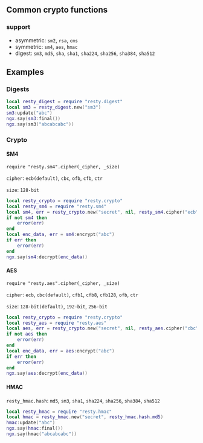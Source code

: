 ## Common crypto functions

### support
- asymmetric: `sm2`, `rsa`, `cms`
- symmetric: `sm4`, `aes`, `hmac`
- digest: `sm3`, `md5`, `sha`, `sha1`, `sha224`, `sha256`, `sha384`, `sha512`

## Examples
### Digests
```lua
local resty_digest = require "resty.digest"
local sm3 = resty_digest.new("sm3")
sm3:update("abc")
ngx.say(sm3:final())
ngx.say(sm3("abcabcabc"))
```

### Crypto

#### SM4
`require "resty.sm4".cipher(_cipher, _size)`

`cipher`: `ecb(default)`, `cbc`, `ofb`, `cfb`, `ctr`

`size`: `128-bit`

```lua
local resty_crypto = require "resty.crypto"
local resty_sm4 = require "resty.sm4"
local sm4, err = resty_crypto.new("secret", nil, resty_sm4.cipher("ecb", 128))
if not sm4 then
    error(err)
end
local enc_data, err = sm4:encrypt("abc")
if err then
    error(err)
end
ngx.say(sm4:decrypt(enc_data))
```

#### AES

`require "resty.aes".cipher(_cipher, _size)`

`cipher`: `ecb`, `cbc(default)`, `cfb1`, `cfb8`, `cfb128`, `ofb`, `ctr`

`size`: `128-bit(default)`, `192-bit`, `256-bit`

```lua
local resty_crypto = require "resty.crypto"
local resty_aes = require "resty.aes"
local aes, err = resty_crypto.new("secret", nil, resty_aes.cipher("cbc", 128))
if not aes then
    error(err)
end
local enc_data, err = aes:encrypt("abc")
if err then
    error(err)
end
ngx.say(aes:decrypt(enc_data))
```

#### HMAC

`resty_hmac.hash`: `md5`, `sm3`, `sha1`, `sha224`, `sha256`, `sha384`, `sha512`

```lua
local resty_hmac = require "resty.hmac"
local hmac = resty_hmac.new("secret", resty_hmac.hash.md5)
hmac:update("abc")
ngx.say(hmac:final())
ngx.say(hmac("abcabcabc"))
```

